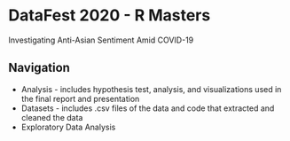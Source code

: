 # DataFest 2020 - R Masters

Investigating Anti-Asian Sentiment Amid COVID-19

## Navigation

* Analysis - includes hypothesis test, analysis, and visualizations used in the final report and presentation
* Datasets - includes .csv files of the data and code that extracted and cleaned the data
* Exploratory Data Analysis